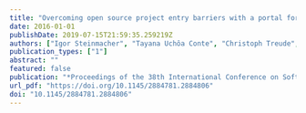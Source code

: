```yaml
---
title: "Overcoming open source project entry barriers with a portal for newcomers"
date: 2016-01-01
publishDate: 2019-07-15T21:59:35.259219Z
authors: ["Igor Steinmacher", "Tayana Uchôa Conte", "Christoph Treude", "Marco Aurélio Gerosa"]
publication_types: ["1"]
abstract: ""
featured: false
publication: "*Proceedings of the 38th International Conference on Software Engineering, ICSE 2016, Austin, TX, USA, May 14-22, 2016*"
url_pdf: "https://doi.org/10.1145/2884781.2884806"
doi: "10.1145/2884781.2884806"
---
```


